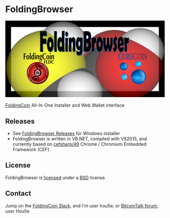 # FoldingBrowser

[![FoldingCoin Logo](FoldingBrowserTitle.png)](http://foldingcoin.net/ "FoldingCoin")

[FoldingCoin](http://foldingcoin.net/) All-In-One Installer and Web Wallet interface

## Releases

- See [FoldingBrowser Releases](https://github.com/Hou5e/FoldingBrowser/releases) for Windows installer
- FoldingBrowser is written in VB.NET, compiled with VS2015, and currently based on [cefsharp/49](https://github.com/cefsharp/CefSharp/tree/cefsharp/49) Chrome / Chromium Embedded Framework (CEF)

## License

FoldingBrowser is [licensed](Browser/bin/Release/LICENSE.txt) under a [BSD](http://opensource.org/licenses/BSD-3-Clause "BSD License") license.

## Contact

Jump on the [FoldingCoin Slack](https://foldingcoin.slack.com/messages/general/), and I'm user hou5e, or [BitcoinTalk forum](https://bitcointalk.org/index.php?topic=781352), user Hou5e
